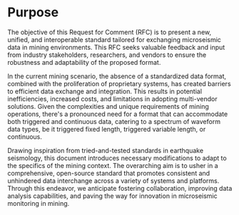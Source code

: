 # Purpose

The objective of this Request for Comment (RFC) is to present a new, unified, and interoperable standard tailored for exchanging microseismic data in mining environments. This RFC seeks valuable feedback and input from industry stakeholders, researchers, and vendors to ensure the robustness and adaptability of the proposed format.

In the current mining scenario, the absence of a standardized data format, combined with the proliferation of proprietary systems, has created barriers to efficient data exchange and integration. This results in potential inefficiencies, increased costs, and limitations in adopting multi-vendor solutions. Given the complexities and unique requirements of mining operations, there's a pronounced need for a format that can accommodate both triggered and continuous data, catering to a spectrum of waveform data types, be it triggered fixed length, triggered variable length, or continuous.

Drawing inspiration from tried-and-tested standards in earthquake seismology, this document introduces necessary modifications to adapt to the specifics of the mining context. The overarching aim is to usher in a comprehensive, open-source standard that promotes consistent and unhindered data interchange across a variety of systems and platforms. Through this endeavor, we anticipate fostering collaboration, improving data analysis capabilities, and paving the way for innovation in microseismic monitoring in mining.
<!--stackedit_data:
eyJoaXN0b3J5IjpbLTE4NTk2NjYyMjFdfQ==
-->